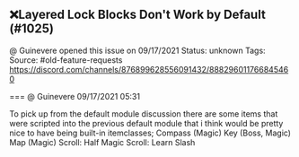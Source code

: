 ## ❌Layered Lock Blocks Don't Work by Default (#1025)
@ Guinevere opened this issue on 09/17/2021
Status: unknown
Tags: 
Source: #old-feature-requests https://discord.com/channels/876899628556091432/888296011766845460


=== @ Guinevere 09/17/2021 05:31

To pick up from the default module discussion
there are some items that were scripted into the previous default module that i think would be pretty nice to have being built-in itemclasses;
Compass (Magic)
Key (Boss, Magic)
Map (Magic)
Scroll: Half Magic
Scroll: Learn Slash
